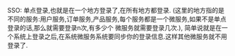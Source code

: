 SSO: 单点登录,也就是在一个地方登录了,在所有地方都登录. (这里的地方指的是不同的服务:用户服务,订单服务,产品服务,每个服务都是一个微服务,如果不是单点登录的话,那么就需要登录n次,有多少个 微服务就需要登录几次.), 简单说就是在一个系统上登录之后,在系统微服务系统要同步你的登录信息.这样其他微服务就不用登录了.
